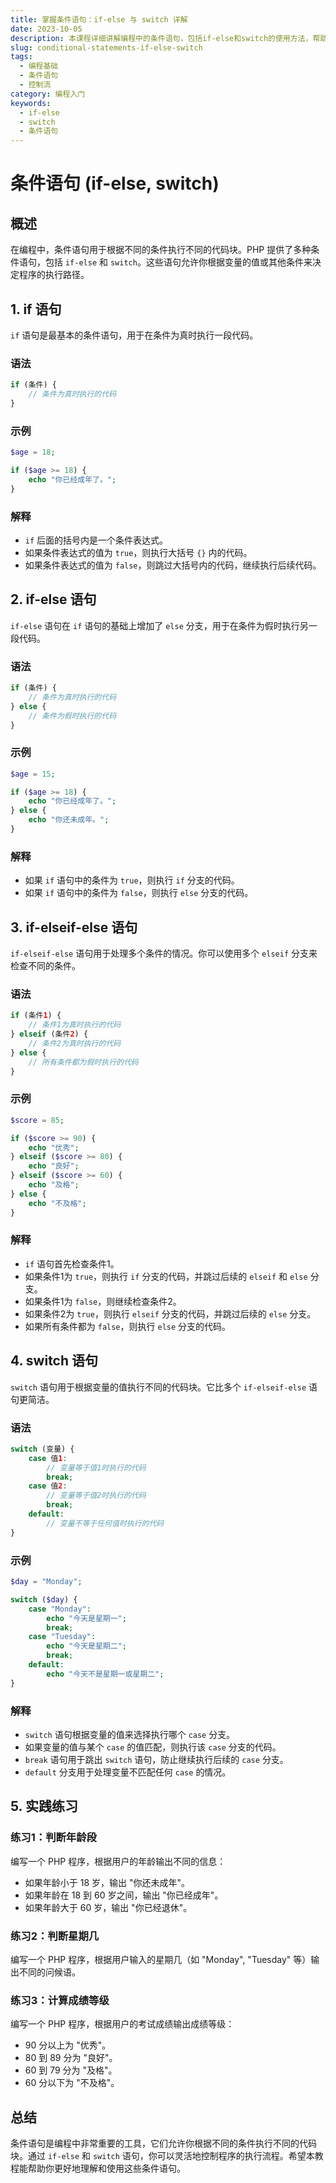 ```yaml
---
title: 掌握条件语句：if-else 与 switch 详解
date: 2023-10-05
description: 本课程详细讲解编程中的条件语句，包括if-else和switch的使用方法，帮助你掌握如何在不同情况下做出决策。
slug: conditional-statements-if-else-switch
tags:
  - 编程基础
  - 条件语句
  - 控制流
category: 编程入门
keywords:
  - if-else
  - switch
  - 条件语句
---
```


# 条件语句 (if-else, switch)

## 概述

在编程中，条件语句用于根据不同的条件执行不同的代码块。PHP 提供了多种条件语句，包括 `if-else` 和 `switch`。这些语句允许你根据变量的值或其他条件来决定程序的执行路径。

## 1. if 语句

`if` 语句是最基本的条件语句，用于在条件为真时执行一段代码。

### 语法

```php
if (条件) {
    // 条件为真时执行的代码
}
```

### 示例

```php
$age = 18;

if ($age >= 18) {
    echo "你已经成年了。";
}
```

### 解释

- `if` 后面的括号内是一个条件表达式。
- 如果条件表达式的值为 `true`，则执行大括号 `{}` 内的代码。
- 如果条件表达式的值为 `false`，则跳过大括号内的代码，继续执行后续代码。

## 2. if-else 语句

`if-else` 语句在 `if` 语句的基础上增加了 `else` 分支，用于在条件为假时执行另一段代码。

### 语法

```php
if (条件) {
    // 条件为真时执行的代码
} else {
    // 条件为假时执行的代码
}
```

### 示例

```php
$age = 15;

if ($age >= 18) {
    echo "你已经成年了。";
} else {
    echo "你还未成年。";
}
```

### 解释

- 如果 `if` 语句中的条件为 `true`，则执行 `if` 分支的代码。
- 如果 `if` 语句中的条件为 `false`，则执行 `else` 分支的代码。

## 3. if-elseif-else 语句

`if-elseif-else` 语句用于处理多个条件的情况。你可以使用多个 `elseif` 分支来检查不同的条件。

### 语法

```php
if (条件1) {
    // 条件1为真时执行的代码
} elseif (条件2) {
    // 条件2为真时执行的代码
} else {
    // 所有条件都为假时执行的代码
}
```

### 示例

```php
$score = 85;

if ($score >= 90) {
    echo "优秀";
} elseif ($score >= 80) {
    echo "良好";
} elseif ($score >= 60) {
    echo "及格";
} else {
    echo "不及格";
}
```

### 解释

- `if` 语句首先检查条件1。
- 如果条件1为 `true`，则执行 `if` 分支的代码，并跳过后续的 `elseif` 和 `else` 分支。
- 如果条件1为 `false`，则继续检查条件2。
- 如果条件2为 `true`，则执行 `elseif` 分支的代码，并跳过后续的 `else` 分支。
- 如果所有条件都为 `false`，则执行 `else` 分支的代码。

## 4. switch 语句

`switch` 语句用于根据变量的值执行不同的代码块。它比多个 `if-elseif-else` 语句更简洁。

### 语法

```php
switch (变量) {
    case 值1:
        // 变量等于值1时执行的代码
        break;
    case 值2:
        // 变量等于值2时执行的代码
        break;
    default:
        // 变量不等于任何值时执行的代码
}
```

### 示例

```php
$day = "Monday";

switch ($day) {
    case "Monday":
        echo "今天是星期一";
        break;
    case "Tuesday":
        echo "今天是星期二";
        break;
    default:
        echo "今天不是星期一或星期二";
}
```

### 解释

- `switch` 语句根据变量的值来选择执行哪个 `case` 分支。
- 如果变量的值与某个 `case` 的值匹配，则执行该 `case` 分支的代码。
- `break` 语句用于跳出 `switch` 语句，防止继续执行后续的 `case` 分支。
- `default` 分支用于处理变量不匹配任何 `case` 的情况。

## 5. 实践练习

### 练习1：判断年龄段

编写一个 PHP 程序，根据用户的年龄输出不同的信息：

- 如果年龄小于 18 岁，输出 "你还未成年"。
- 如果年龄在 18 到 60 岁之间，输出 "你已经成年"。
- 如果年龄大于 60 岁，输出 "你已经退休"。

### 练习2：判断星期几

编写一个 PHP 程序，根据用户输入的星期几（如 "Monday", "Tuesday" 等）输出不同的问候语。

### 练习3：计算成绩等级

编写一个 PHP 程序，根据用户的考试成绩输出成绩等级：

- 90 分以上为 "优秀"。
- 80 到 89 分为 "良好"。
- 60 到 79 分为 "及格"。
- 60 分以下为 "不及格"。

## 总结

条件语句是编程中非常重要的工具，它们允许你根据不同的条件执行不同的代码块。通过 `if-else` 和 `switch` 语句，你可以灵活地控制程序的执行流程。希望本教程能帮助你更好地理解和使用这些条件语句。